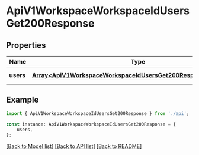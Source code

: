 # ApiV1WorkspaceWorkspaceIdUsersGet200Response


## Properties

Name | Type | Description | Notes
------------ | ------------- | ------------- | -------------
**users** | [**Array&lt;ApiV1WorkspaceWorkspaceIdUsersGet200ResponseUsersInner&gt;**](ApiV1WorkspaceWorkspaceIdUsersGet200ResponseUsersInner.md) |  | [default to undefined]

## Example

```typescript
import { ApiV1WorkspaceWorkspaceIdUsersGet200Response } from './api';

const instance: ApiV1WorkspaceWorkspaceIdUsersGet200Response = {
    users,
};
```

[[Back to Model list]](../README.md#documentation-for-models) [[Back to API list]](../README.md#documentation-for-api-endpoints) [[Back to README]](../README.md)
